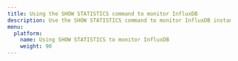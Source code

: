 ```yaml
---
title: Using the SHOW STATISTICS command to monitor InfluxDB
description: Use the SHOW STATISTICS command to monitor InfluxDB instances.
menu:
  platform:
    name: Using SHOW STATISTICS to monitor InfluxDB
    weight: 90
---
```

